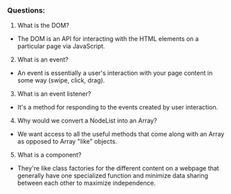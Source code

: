 ### Questions:
1. What is the DOM?
 - The DOM is an API for interacting with the HTML elements on a particular page via JavaScript.

2. What is an event?
 - An event is essentially a user's interaction with your page content in some way (swipe, click, drag).

3. What is an event listener?
 - It's a method for responding to the events created by user interaction.

4. Why would we convert a NodeList into an Array?
 - We want access to all the useful methods that come along with an Array as opposed to Array "like" objects.

5. What is a component?
 - They're like class factories for the different content on a webpage that generally have one specialized function and minimize data sharing between each other to maximize independence.
